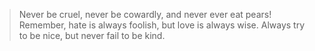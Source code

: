 > Never be cruel, never be cowardly, and never ever eat pears! Remember, hate is always foolish, but love is always wise. Always try to be nice, but never fail to be kind.
